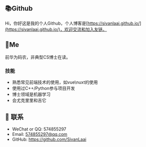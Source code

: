 ## 📚Github
Hi，你好这是我的个人Github，个人博客是[https://sivanlaai.github.io/](https://sivanlaai.github.io/)，欢迎交流和加入友链。

## 🐼Me
前华为码农，非典型CS博士在读。


### 技能
* 熟悉常见前端技术的使用，如vue\nuxt的使用
* 使用过C++/Python参与项目开发
* 博士领域是机器学习
* 会尤克里里和吉它


## :email: 联系

- WeChat or QQ: <a :href="qqUrl" class='qq'>574855297</a>
- Email:  <a href="mailto:574855297@qq.com">574855297@qq.com</a>
- GitHub: <https://github.com/SivanLaai>
